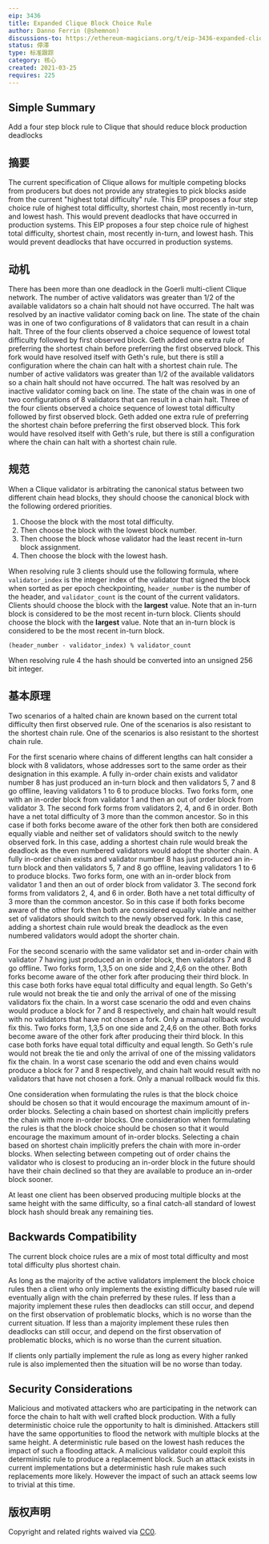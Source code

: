 ```yaml
---
eip: 3436
title: Expanded Clique Block Choice Rule
author: Danno Ferrin (@shemnon)
discussions-to: https://ethereum-magicians.org/t/eip-3436-expanded-clique-block-choice-rule/5809
status: 停滞
type: 标准跟踪
category: 核心
created: 2021-03-25
requires: 225
---
```


## Simple Summary

Add a four step block rule to Clique that should reduce block production deadlocks

## 摘要

The current specification of Clique allows for multiple competing blocks from producers but does not provide any strategies to pick blocks aside from the current "highest total difficulty" rule. This EIP proposes a four step choice rule of highest total difficulty, shortest chain, most recently in-turn, and lowest hash. This would prevent deadlocks that have occurred in production systems. This EIP proposes a four step choice rule of highest total difficulty, shortest chain, most recently in-turn, and lowest hash. This would prevent deadlocks that have occurred in production systems.

## 动机

There has been more than one deadlock in the Goerli multi-client Clique network. The number of active validators was greater than 1/2 of the available validators so a chain halt should not have occurred. The halt was resolved by an inactive validator coming back on line. The state of the chain was in one of two configurations of 8 validators that can result in a chain halt. Three of the four clients observed a choice sequence of lowest total difficulty followed by first observed block. Geth added one extra rule of preferring the shortest chain before preferring the first observed block. This fork would have resolved itself with Geth's rule, but there is still a configuration where the chain can halt with a shortest chain rule. The number of active validators was greater than 1/2 of the available validators so a chain halt should not have occurred. The halt was resolved by an inactive validator coming back on line. The state of the chain was in one of two configurations of 8 validators that can result in a chain halt. Three of the four clients observed a choice sequence of lowest total difficulty followed by first observed block. Geth added one extra rule of preferring the shortest chain before preferring the first observed block. This fork would have resolved itself with Geth's rule, but there is still a configuration where the chain can halt with a shortest chain rule.

## 规范

When a Clique validator is arbitrating the canonical status between two different chain head blocks, they should choose the canonical block with the following ordered priorities.

1. Choose the block with the most total difficulty.
2. Then choose the block with the lowest block number.
3. Then choose the block whose validator had the least recent in-turn block assignment.
4. Then choose the block with the lowest hash.

When resolving rule 3 clients should use the following formula, where `validator_index` is the integer index of the validator that signed the block when sorted as per epoch checkpointing, `header_number` is the number of the header, and `validator_count` is the count of the current validators. Clients should choose the block with the **largest** value. Note that an in-turn block is considered to be the most recent in-turn block. Clients should choose the block with the **largest** value. Note that an in-turn block is considered to be the most recent in-turn block.

```
(header_number - validator_index) % validator_count
```

When resolving rule 4 the hash should be converted into an unsigned 256 bit integer.

## 基本原理

Two scenarios of a halted chain are known based on the current total difficulty then first observed rule. One of the scenarios is also resistant to the shortest chain rule. One of the scenarios is also resistant to the shortest chain rule.

For the first scenario where chains of different lengths can halt consider a block with 8 validators, whose addresses sort to the same order as their designation in this example. A fully in-order chain exists and validator number 8 has just produced an in-turn block and then validators 5, 7 and 8 go offline, leaving validators 1 to 6 to produce blocks. Two forks form, one with an in-order block from validator 1 and then an out of order block from validator 3. The second fork forms from validators 2, 4, and 6 in order. Both have a net total difficulty of 3 more than the common ancestor. So in this case if both forks become aware of the other fork then both are considered equally viable and neither set of validators should switch to the newly observed fork. In this case, adding a shortest chain rule would break the deadlock as the even numbered validators would adopt the shorter chain. A fully in-order chain exists and validator number 8 has just produced an in-turn block and then validators 5, 7 and 8 go offline, leaving validators 1 to 6 to produce blocks. Two forks form, one with an in-order block from validator 1 and then an out of order block from validator 3. The second fork forms from validators 2, 4, and 6 in order. Both have a net total difficulty of 3 more than the common ancestor. So in this case if both forks become aware of the other fork then both are considered equally viable and neither set of validators should switch to the newly observed fork. In this case, adding a shortest chain rule would break the deadlock as the even numbered validators would adopt the shorter chain.

For the second scenario with the same validator set and in-order chain with validator 7 having just produced an in order block, then validators 7 and 8 go offline. Two forks form, 1,3,5 on one side and 2,4,6 on the other. Both forks become aware of the other fork after producing their third block. In this case both forks have equal total difficulty and equal length. So Geth's rule would not break the tie and only the arrival of one of the missing validators fix the chain. In a worst case scenario the odd and even chains would produce a block for 7 and 8 respectively, and chain halt would result with no validators that have not chosen a fork. Only a manual rollback would fix this. Two forks form, 1,3,5 on one side and 2,4,6 on the other. Both forks become aware of the other fork after producing their third block. In this case both forks have equal total difficulty and equal length. So Geth's rule would not break the tie and only the arrival of one of the missing validators fix the chain. In a worst case scenario the odd and even chains would produce a block for 7 and 8 respectively, and chain halt would result with no validators that have not chosen a fork. Only a manual rollback would fix this.

One consideration when formulating the rules is that the block choice should be chosen so that it would encourage the maximum amount of in-order blocks. Selecting a chain based on shortest chain implicitly prefers the chain with more in-order blocks. One consideration when formulating the rules is that the block choice should be chosen so that it would encourage the maximum amount of in-order blocks. Selecting a chain based on shortest chain implicitly prefers the chain with more in-order blocks. When selecting between competing out of order chains the validator who is closest to producing an in-order block in the future should have their chain declined so that they are available to produce an in-order block sooner.

At least one client has been observed producing multiple blocks at the same height with the same difficulty, so a final catch-all standard of lowest block hash should break any remaining ties.

## Backwards Compatibility

The current block choice rules are a mix of most total difficulty and most total difficulty plus shortest chain.

As long as the majority of the active validators implement the block choice rules then a client who only implements the existing difficulty based rule will eventually align with the chain preferred by these rules. If less than a majority implement these rules then deadlocks can still occur, and depend on the first observation of problematic blocks, which is no worse than the current situation. If less than a majority implement these rules then deadlocks can still occur, and depend on the first observation of problematic blocks, which is no worse than the current situation.

If clients only partially implement the rule as long as every higher ranked rule is also implemented then the situation will be no worse than today.

## Security Considerations

Malicious and motivated attackers who are participating in the network can force the chain to halt with well crafted block production. With a fully deterministic choice rule the opportunity to halt is diminished. Attackers still have the same opportunities to flood the network with multiple blocks at the same height. A deterministic rule based on the lowest hash reduces the impact of such a flooding attack. A malicious validator could exploit this deterministic rule to produce a replacement block. Such an attack exists in current implementations but a deterministic hash rule makes such replacements more likely. However the impact of such an attack seems low to trivial at this time.

## 版权声明

Copyright and related rights waived via [CC0](../LICENSE.md).
